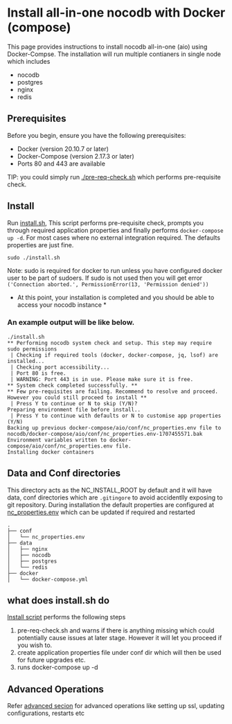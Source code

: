 # Install all-in-one nocodb with Docker (compose)

This page provides instructions to install nocodb all-in-one (aio) using Docker-Compse. The installation will run multiple contianers in single node which includes
- nocodb
- postgres
- nginx
- redis

## Prerequisites
Before you begin, ensure you have the following prerequisites:

- Docker (version 20.10.7 or later)
- Docker-Compose (version 2.17.3 or later)
- Ports 80 and 443 are available 

TIP: you could simply run [./pre-req-check.sh](./pre-req-check.sh) which performs pre-requisite check.

## Install 
Run [install.sh](./install.sh), This script performs pre-requisite check, prompts you through required application properties and finally performs `docker-compose up -d`. 
For most cases where no external integration required. The defaults properties are just fine. 
```
sudo ./install.sh 
```
Note: sudo is required for docker to run unless you have configured docker user to be part of sudoers. If sudo is not used then you will get error `('Connection aborted.', PermissionError(13, 'Permission denied'))`

* At this point, your installation is completed and you should be able to access your nocodb instance *

### An example output will be like below. 
```
./install.sh 
** Performing nocodb system check and setup. This step may require sudo permissions
 | Checking if required tools (docker, docker-compose, jq, lsof) are installed...
 | Checking port accessibility...
 | Port 80 is free.
 | WARNING: Port 443 is in use. Please make sure it is free.
** System check completed successfully. **
** Few pre-requisites are failing. Recommend to resolve and proceed. However you could still proceed to install **
 | Press Y to continue or N to skip (Y/N)? 
Preparing environment file before install..
 | Press Y to continue with defaults or N to customise app properties (Y/N)
Backing up previous docker-compose/aio/conf/nc_properties.env file to nocodb/docker-compose/aio/conf/nc_properties.env-1707455571.bak
Environment variables written to docker-compose/aio/conf/nc_properties.env file.
Installing docker containers
```

## Data and Conf directories
This directory acts as the NC_INSTALL_ROOT by default and it will have data, conf directories which are `.gitingore` to avoid accidentlly exposing to git repository. 
During installation the default properties are configured at [nc_properties.env](./conf/nc_properties.env) which can be updated if required and restarted 

```
.
├── conf
│   └── nc_properties.env
├── data
│   ├── nginx
│   ├── nocodb
│   ├── postgres
│   └── redis
├── docker
│   └── docker-compose.yml
```


## what does install.sh do
[Install script](./install.sh) performs the following steps
1. pre-req-check.sh and warns if there is anything missing which could potentially cause issues at later stage. However it will let you proceed if you wish to.
2. create application properties file under conf dir which will then be used for future upgrades etc.
3. runs docker-compose up -d

## Advanced Operations
Refer [advanced secion](./advanced.md) for advanced operations like setting up ssl, updating configurations, restarts etc
